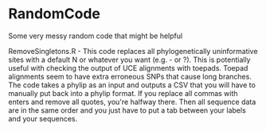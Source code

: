 # RandomCode
Some very messy random code that might be helpful

RemoveSingletons.R - This code replaces all phylogenetically uninformative sites with a default N or whatever you want (e.g. - or ?). This is potentially useful with checking the output of UCE alignments with toepads. Toepad alignments seem to have extra erroneous SNPs that cause long branches. The code takes a phylip as an input and outputs a CSV that you will have to manually put back into a phylip format. If you replace all commas with enters and remove all quotes, you're halfway there. Then all sequence data are in the same order and you just have to put a tab between your labels and your sequences.
